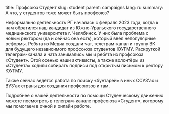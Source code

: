 title: Профсоюз Студент
slug: student
parent: campaigns
lang: ru
summary: А что, у студентов тоже может быть профсоюз?

Неформально деятельность РГ началась с февраля 2023 года, когда к нам обратился наш кандидат из Южно-Уральского государственного медицинского университета г. Челябинск. У них была проблема с новым ректором (да и сейчас она есть), который ввёл непопулярные реформы. Ребята из Медиа создали чат, телеграм-канал и группу ВК для будущего независимого профсоюза студентов ЮУГМУ. Раскруткой телеграм-канала и чата занимались мы и ребята из профсоюза «Студент». Этой осенью наши активисты, а также волонтёры из «Студента» ходили собирать подписи под открытым письмом к ректору ЮУГМУ.

Также сейчас ведётся работа по поиску «бунтарей» в иных ССУЗ'ах и ВУЗ'ах страны для создания профсоюзов и там.

Подробнее о нашей деятельности по помощи Студенческому движению можете посмотреть в телеграм-канале профсоюза «Студент», которому мы помогаем в очной и онлайн работе.